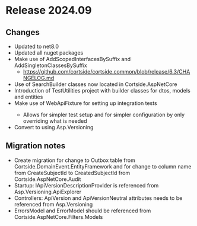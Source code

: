 # Release 2024.09

## Changes

* Updated to net8.0
* Updated all nuget packages
* Make use of AddScopedInterfacesBySuffix and AddSingletonClassesBySuffix
	* https://github.com/cortside/cortside.common/blob/release/6.3/CHANGELOG.md
*  Use of SearchBuilder classes now located in Cortside.AspNetCore
* Introduction of TestUtilities project with builder classes for dtos, models and entities
* Make use of WebApiFixture<T> for setting up integration tests
	* Allows for simpler test setup and for simpler configuration by only overriding what is needed
* Convert to using Asp.Versioning

## Migration notes

* Create migration for change to Outbox table from Cortside.DomainEvent.EntityFramework and for change to column name from CreateSubjectId to CreatedSubjectId from Cortside.AspNetCore.Audit
* Startup: IApiVersionDescriptionProvider is referenced from Asp.Versioning.ApiExplorer
* Controllers: ApiVersion and ApiVersionNeutral attributes needs to be referenced from Asp.Versioning
* ErrorsModel and ErrorModel should be referenced from Cortside.AspNetCore.Filters.Models
